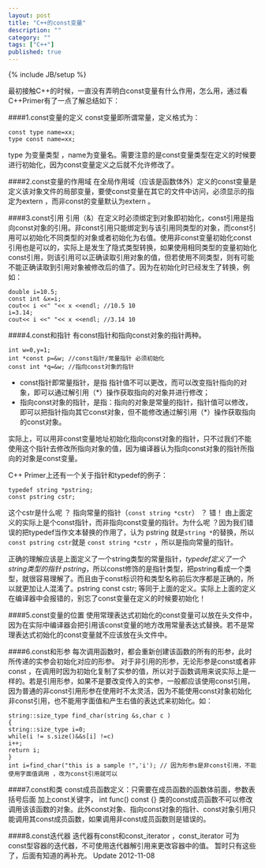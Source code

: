 ```yaml
---
layout: post
title: "C++的const变量"
description: ""
category: ""
tags: ["C++"]
published: true
---
```

{% include JB/setup %}





最初接触C++的时候，一直没有弄明白const变量有什么作用，怎么用，通过看C++Primer有了一点了解总结如下：

 
####1.const变量的定义
const变量即所谓常量，定义格式为：

    const type name=xx; 
    type const name=xx;
type 为变量类型 ，name为变量名。需要注意的是const变量类型在定义的时候要进行初始化，因为const变量定义之后就不允许修改了。

####2.const变量的作用域
在全局作用域（应该是函数体外）定义的const变量是定义该对象文件的局部变量，要使const变量在其它的文件中访问，必须显示的指定为extern ，而非const的变量默认为extern 。

####3.const引用
引用（&）在定义时必须绑定到对象即初始化，const引用是指向const对象的引用。非const引用只能绑定到与该引用同类型的对象，而const引用可以初始化不同类型的对象或者初始化为右值。使用非const变量初始化const引用也是可以的，实际上是发生了隐式类型转换，如果使用相同类型的变量初始化const引用，则该引用可以正确读取引用对象的值，但若使用不同类型，则有可能不能正确读取到引用对象被修改后的值了。因为在初始化时已经发生了转换，例如：

    double i=10.5;
    const int &x=i;
    cout<< i <<" "<< x <<endl; //10.5 10
    i=3.14;
    cout<< i <<" "<< x <<endl; //3.14 10
    
####4.const和指针
有const指针和指向const对象的指针两种。

    int w=0,y=1;
    int *const p=&w; //const指针/常量指针 必须初始化
    const int *q=&w; //指向const对象的指针
    
 -  const指针即常量指针，是指 指针值不可以更改，而可以改变指针指向的对象，即可以通过解引用（*）操作获取指向的对象并进行修改；
 -  指向const对象的指针，是指：指向的对象是常量的指针，指针值可以修改，即可以把指针指向其它const对象，但不能修改通过解引用（*）操作获取指向的const对象。

实际上，可以用非const变量地址初始化指向const对象的指针，只不过我们不能使用这个指针去修改所指向对象的值，因为编译器认为指向const对象的指针所指向的对象是const变量。

C++ Primer上还有一个关于指针和typedef的例子：

    typedef string *pstring;
    const pstring cstr;
这个cstr是什么呢 ？ 指向常量的指针（`const string *cstr`） ？ 错！ 由上面定义的实际上是个const指针，而非指向const变量的指针。为什么呢 ？因为我们错误的把typedef当作文本替换的作用了，认为 pstring 就是`string *`的替换，所以`const pstring cstr`就是 `const string *cstr `，所以是指向常量的指针。

正确的理解应该是上面定义了一个string类型的常量指针，*typedef定义了一个string类型的指针 pstring*，所以const修饰的是指针类型，把pstring看成一个类型，就很容易理解了。而且由于const标识符和类型名称前后次序都是正确的，所以就更加让人混淆了。pstring const cstr; 等同于上面的定义。实际上上面的定义在编译器中会报错的，别忘了const变量在定义的时候要初始化！

####5.const变量的位置
使用常理表达式初始化的const变量可以放在头文件中，因为在实际中编译器会把引用该const变量的地方改用常量表达式替换。若不是常理表达式初始化的const变量就不应该放在头文件中。

####6.const和形参
每次调用函数时，都会重新创建该函数的所有的形参，此时所传递的实参会初始化对应的形参。
对于非引用的形参，无论形参是const或者非const ，在调用时因为初始化复制了实参的值，所以对于函数调用来说实际上是一样的。若是引用形参，如果不是要改变传入的实参，一般都应该使用const引用，因为普通的非const引用形参在使用时不太灵活，因为不能使用const对象初始化非const引用，也不能用字面值和产生右值的表达式来初始化。如：

    string::size_type find_char(string &s,char c )
    {
    string::size_type i=0;
    while(i != s.size()&&s[i] !=c)
    i++;
    return i;
    }
    int i=find_char("this is a sample !",'i'); // 因为形参s是非const引用，不能使用字面值调用 ，改为const引用就可以
    
####7.const和类
const成员函数定义：只需要在成员函数的函数体前面，参数表括号后面 加上const关键字， int func() const {}
类的const成员函数不可以修改调用该该函数的对象。此外const对象、指向const对象的指针、const对象引用只能调用其const成员函数，如果调用非const成员函数则是错误的。

####8.const迭代器
迭代器有const和const_iterator ，const_iterator 可为const型容器的迭代器，不可使用迭代器解引用来更改容器中的值。
暂时只有这些了，后面有知道的再补充。 Update 2012-11-08